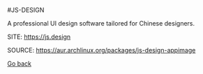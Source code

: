 #JS-DESIGN

 A professional UI design software tailored for Chinese designers.

 SITE: https://js.design

 SOURCE: https://aur.archlinux.org/packages/js-design-appimage

 [Go back](https://portable-linux-apps.github.io/apps.html)
